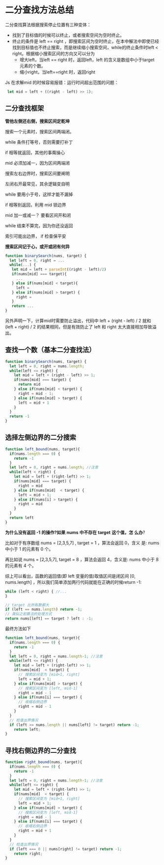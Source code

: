 # 二分查找方法总结

二分查找算法根据搜索停止位置有三种变体：

- 找到了目标值的时候可以终止，或者搜索空间为空时终止。
- 终止的条件是 left == right ，即搜索区间为空时终止，在本中解法中即使已经找到目标值也不终止搜索，而是继续缩小搜索空间，while的终止条件时left < right。根据缩小搜索区间的方向又可以分为
  - 增大left，当left == right 时，返回left，left 的含义是数组中小于target 元素的个数。
  - 缩小right，当left==right 时，返回right



Js 在求解mid 的时候容易报错：运行时间超出范围的问题：

```js
 let mid = left + ((right - left) >> 1);
```



## 二分查找框架

**管他左侧还右侧，搜索区间定乾坤**

搜索一个元素时，搜索区间两端闭。

while 条件打等号，否则需要打补丁

if 相等就返回，其他的事甭操心

mid 必须加减一，因为区间两端闭



搜索左右边界时，搜索区间要阐明

左闭右开最常见，其余逻辑变自明

while 要用小于号，这样才能不漏掉

if 相等别返回，利用 mid 锁边界

mid 加一或减一？ 要看区间开和闭

while 结束不算完，因为你还没返回

索引可能出边界， if 检查保平安

**搜索区间记于心，或开或闭有何异**



```js
function binarySearch(nums, target) {
  let left = 0, right = ...
  while(...) {
   let mid = left + parseInt((right - left)/2) 
   if(nums[mid] === target){
     ...
   } else if(nums[mid] < target){
     left =
   } else if(nums[mid] > target) {
     right =
   }
   return ...  
}
```

另外声明一下，计算mid时需要防止溢出，代码中 left + (right - left) / 2 就和 (left + right) / 2 的结果相同，但是有效防止了 left 和 right 太大直接相加导致溢出。



## 查找一个数（基本二分查找法）



```js
function binarySearch(nums, target) {
  let left = 0, right = nums.length;
  while(left <= right) {
    let mid = left + (right - left) >> 1;
    if(nums[mid] === target) {
      return mid
    } else if(nums[mid] < target) {
      right = mid - 1;
    } else if(nums[mid] > target) {
      left = mid + 1
    }
  }
  return -1
}

```



## 选择左侧边界的二分搜索



```js
function left_bound(nums, target){
  if(nums.length === 0) {
    return -1
  }
  let left = 0, right = nums.length; //注意
  while(left < right) {
    let mid = left + (right-left) >> 1;
    if(nums[mid] === target) {
      right = mid
    } else if(nums[mid]  < target) {
      left = mid + 1;
    } else if(nums[i] > target) {
      right = mid
    }
  }
  return left
}
```

**为什么没有返回** **-1** **的操作?如果** **nums** **中不存在** **target** **这个值，怎 么办**?

比如对于有序数组 nums = [2,3,5,7] , target = 1 ，算法会返回 0，含义 是: nums 中小于 1 的元素有 0 个。

再比如说 nums = [2,3,5,7], target = 8 ，算法会返回 4，含义是: nums 中小于 8 的元素有 4 个。

综上可以看出，函数的返回值(即 left 变量的值)取值区间是闭区间 [0, nums.length] ，所以我们简单添加两行代码就能在正确的时候return -1:



```js
while (left < right) { //...
}

// target 比所有数都大
if (left == nums.length) return -1;
// 类似之前算法的处理方式
return nums[left] == target ? left : -1;

```



最终方法如下

```js
function left_bound(nums, target){
  if(nums.length === 0) {
    return -1
  }
  let left = 0, right = nums.length-1; //注意
  while(left <= right) {
    let mid = left + (right-left) >> 1;
    if(nums[mid]  < target) {
      // 搜索区间变为 [mid+1, right]
      left = mid + 1;
    } else if(nums[mid] > target) {
      // 搜索区间变为 [left, mid-1]
      right = mid - 1
    } else if(nums[i] === target) {
      // 收缩右侧边界
      right = mid - 1
    }
  }
  // 检查出界情况
  if (left >= nums.length || nums[left] != target) return -1;
	return left;
}

```



## 寻找右侧边界的二分查找



```js
function right_bound(nums, target){
  if(nums.length === 0) {
    return -1
  }
  let left = 0, right = nums.length-1; //注意
  while(left <= right) {
    let mid = left + (right-left) >> 1;
    if(nums[mid]  < target) {
      // 搜索区间变为 [mid+1, right]
      left = mid + 1;
    } else if(nums[mid] > target) {
      // 搜索区间变为 [left, mid-1]
      right = mid - 1
    } else if(nums[i] === target) {
      // 收缩右侧边界
      right = mid + 1
    }
  }
  // 检查出界情况
  if (left === 0 || nums[right] != target) return -1;
	return right;
}
```

